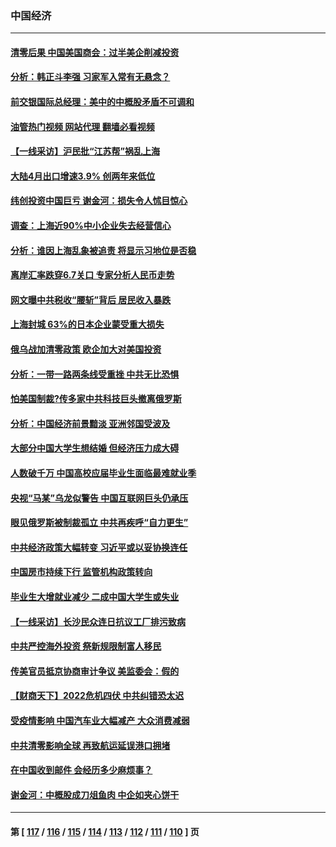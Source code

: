 ### 中国经济
---
#### [清零后果 中国美国商会：过半美企削减投资](../../pages/ncid283/n13731358.md?05100845) 
#### [分析：韩正斗李强 习家军入常有无悬念？](../../pages/ncid283/n13731467.md?05100845) 
#### [前交银国际总经理：美中的中概股矛盾不可调和](../../pages/ncid283/n13731487.md?05100845) 
#### [油管热门视频 网站代理 翻墙必看视频](http://209.222.30.114:81/youtube.html?05100845)
#### [【一线采访】沪民批“江苏帮”祸乱上海](../../pages/ncid283/n13731242.md?05100845) 
#### [大陆4月出口增速3.9% 创两年来低位](../../pages/ncid283/n13731078.md?05100845) 
#### [纬创投资中国巨亏 谢金河：损失令人怵目惊心](../../pages/ncid283/n13731194.md?05100845) 
#### [调查：上海近90%中小企业失去经营信心](../../pages/ncid283/n13730917.md?05100845) 
#### [分析：谁因上海乱象被追责 将显示习地位是否稳](../../pages/ncid283/n13730482.md?05100845) 
#### [离岸汇率跌穿6.7关口 专家分析人民币走势](../../pages/ncid283/n13730613.md?05100845) 
#### [网文曝中共税收“腰斩”背后 居民收入暴跌](../../pages/ncid283/n13730594.md?05100845) 
#### [上海封城 63%的日本企业蒙受重大损失](../../pages/ncid283/n13730353.md?05100845) 
#### [俄乌战加清零政策 欧企加大对美国投资](../../pages/ncid283/n13730219.md?05100845) 
#### [分析：一带一路两条线受重挫 中共无比恐惧](../../pages/ncid283/n13726633.md?05100845) 
#### [怕美国制裁?传多家中共科技巨头撤离俄罗斯](../../pages/ncid283/n13730120.md?05100845) 
#### [分析：中国经济前景黯淡 亚洲邻国受波及](../../pages/ncid283/n13729719.md?05100845) 
#### [大部分中国大学生想结婚 但经济压力成大碍](../../pages/ncid283/n13729693.md?05100845) 
#### [人数破千万 中国高校应届毕业生面临最难就业季](../../pages/ncid283/n13729680.md?05100845) 
#### [央视“马某”乌龙似警告 中国互联网巨头仍承压](../../pages/ncid283/n13729673.md?05100845) 
#### [眼见俄罗斯被制裁孤立 中共再疾呼“自力更生”](../../pages/ncid283/n13729666.md?05100845) 
#### [中共经济政策大幅转变 习近平或以妥协换连任](../../pages/ncid283/n13729657.md?05100845) 
#### [中国房市持续下行 监管机构政策转向](../../pages/ncid283/n13729584.md?05100845) 
#### [毕业生大增就业减少 二成中国大学生或失业](../../pages/ncid283/n13729154.md?05100845) 
#### [【一线采访】长沙民众连日抗议工厂排污致病](../../pages/ncid283/n13729392.md?05100845) 
#### [中共严控海外投资 祭新规限制富人移民](../../pages/ncid283/n13729175.md?05100845) 
#### [传美官员抵京协商审计争议 美监委会：假的](../../pages/ncid283/n13729146.md?05100845) 
#### [【财商天下】2022危机四伏 中共纠错恐太迟](../../pages/ncid283/n13728955.md?05100845) 
#### [受疫情影响 中国汽车业大幅减产 大众消费减弱](../../pages/ncid283/n13728954.md?05100845) 
#### [中共清零影响全球 再致航运延误港口拥堵](../../pages/ncid283/n13728916.md?05100845) 
#### [在中国收到邮件 会经历多少麻烦事？](../../pages/ncid283/n13728922.md?05100845) 
#### [谢金河：中概股成刀俎鱼肉 中企如夹心饼干](../../pages/ncid283/n13728688.md?05100845) 

---
#### 第 [ [117](./117.md?05100845) / [116](./116.md?05100845) / [115](./115.md?05100845) / [114](./114.md?05100845) / [113](./113.md?05100845) / [112](./112.md?05100845) / [111](./111.md?05100845) / [110](./110.md?05100845) ] 页
